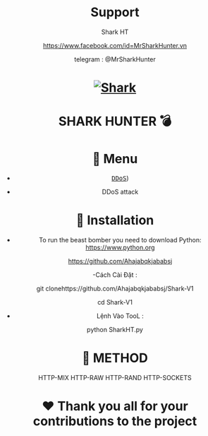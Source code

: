 <div align="center">
  
# Support 
Shark HT

https://www.facebook.com/id=MrSharkHunter.vn

telegram : @MrSharkHunter


# [![Shark](https://github.com/Ahajabqkjababsj)](https://t.me/MrSharkHunter)

# SHARK HUNTER 💣

# 📌 Menu
- [<kbd>DDoS</kbd>](#-ddos-info))

* DDoS attack

# 📌 Installation

- To run the beast bomber you need to download Python: https://www.python.org

  https://github.com/Ahajabqkjababsj

-Cách Cài Đặt :

git clonehttps://github.com/Ahajabqkjababsj/Shark-V1


cd Shark-V1

- Lệnh Vào TooL :

 python SharkHT.py

# 📌 METHOD
HTTP-MIX
HTTP-RAW
HTTP-RAND
HTTP-SOCKETS

# ❤️ Thank you all for your contributions to the project

</div>
